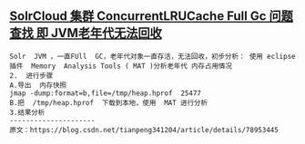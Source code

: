 ## [SolrCloud 集群 ConcurrentLRUCache Full Gc 问题查找 即 JVM老年代无法回收](https://blog.csdn.net/tianpeng341204/article/details/78953445)
```
Solr  JVM ，一直FUll  GC，老年代对象一直存活，无法回收，初步分析： 使用 eclipse 插件  Memory  Analysis Tools ( MAT )分析老年代 内存占用情况
2.  进行步骤
A.导出  内存快照
jmap -dump:format=b,file=/tmp/heap.hprof  25477       
B.把  /tmp/heap.hprof  下载到本地，使用  MAT 进行分析
3.结果分析
--------------------- 
原文：https://blog.csdn.net/tianpeng341204/article/details/78953445 
```